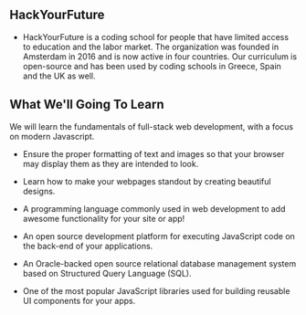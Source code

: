 ## HackYourFuture

- HackYourFuture is a coding school for people that have limited access to education and the labor market. The organization was founded in Amsterdam in 2016 and is now active in four countries. Our curriculum is open-source and has been used by coding schools in Greece, Spain and the UK as well.

## What We'll Going To Learn

We will learn the fundamentals of full-stack web development, with a focus on modern Javascript.

- Ensure the proper formatting of text and images so that your browser may display them as they are intended to look.

- Learn how to make your webpages standout by creating beautiful designs.

- A programming language commonly used in web development to add awesome functionality for your site or app!

- An open source development platform for executing JavaScript code on the back-end of your applications.

- An Oracle-backed open source relational database management system based on Structured Query Language (SQL).

- One of the most popular JavaScript libraries used for building reusable UI components for your apps.
